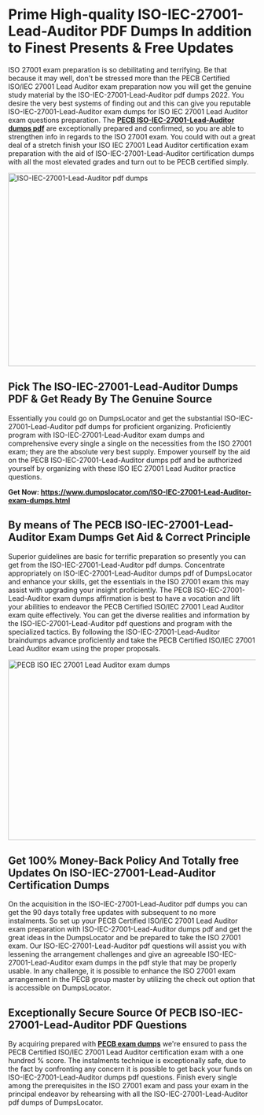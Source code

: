 <h1><strong>Prime High-quality ISO-IEC-27001-Lead-Auditor PDF Dumps In addition to Finest Presents &amp; Free Updates</strong></h1>
<p>ISO 27001 exam preparation is so debilitating and terrifying. Be that because it may well, don't be stressed more than the PECB Certified ISO/IEC 27001 Lead Auditor exam preparation now you will get the genuine study material by the ISO-IEC-27001-Lead-Auditor pdf dumps 2022. You desire the very best systems of finding out and this can give you reputable ISO-IEC-27001-Lead-Auditor exam dumps for ISO IEC 27001 Lead Auditor exam questions preparation. The <strong><a href="https://www.dumpslocator.com/ISO-IEC-27001-Lead-Auditor-exam-dumps.html">PECB ISO-IEC-27001-Lead-Auditor dumps pdf</a></strong> are exceptionally prepared and confirmed, so you are able to strengthen info in regards to the ISO 27001 exam. You could with out a great deal of a stretch finish your ISO IEC 27001 Lead Auditor certification exam preparation with the aid of ISO-IEC-27001-Lead-Auditor certification dumps with all the most elevated grades and turn out to be PECB certified simply.</p>
<p><img src="https://i.ibb.co/SKhFh8d/Pastel-Purple-Computer-UI-Class-Syllabus-Education-Presentation.png" alt="ISO-IEC-27001-Lead-Auditor pdf dumps" width="700" height="393" /></p>
<h2><strong>Pick The ISO-IEC-27001-Lead-Auditor Dumps PDF &amp; Get Ready By The Genuine Source</strong></h2>
<p>Essentially you could go on DumpsLocator and get the substantial ISO-IEC-27001-Lead-Auditor pdf dumps for proficient organizing. Proficiently program with ISO-IEC-27001-Lead-Auditor exam dumps and comprehensive every single a single on the necessities from the ISO 27001 exam; they are the absolute very best supply. Empower yourself by the aid on the PECB ISO-IEC-27001-Lead-Auditor dumps pdf and be authorized yourself by organizing with these ISO IEC 27001 Lead Auditor practice questions.</p>
<p><strong>Get Now: <a href="https://www.dumpslocator.com/ISO-IEC-27001-Lead-Auditor-exam-dumps.html">https://www.dumpslocator.com/ISO-IEC-27001-Lead-Auditor-exam-dumps.html</a></strong></p>
<h2><strong>By means of The PECB ISO-IEC-27001-Lead-Auditor Exam Dumps Get Aid &amp; Correct Principle</strong></h2>
<p>Superior guidelines are basic for terrific preparation so presently you can get from the ISO-IEC-27001-Lead-Auditor pdf dumps. Concentrate appropriately on ISO-IEC-27001-Lead-Auditor dumps pdf of DumpsLocator and enhance your skills, get the essentials in the ISO 27001 exam this may assist with upgrading your insight proficiently. The PECB ISO-IEC-27001-Lead-Auditor exam dumps affirmation is best to have a vocation and lift your abilities to endeavor the PECB Certified ISO/IEC 27001 Lead Auditor exam quite effectively. You can get the diverse realities and information by the ISO-IEC-27001-Lead-Auditor pdf questions and program with the specialized tactics. By following the ISO-IEC-27001-Lead-Auditor braindumps advance proficiently and take the PECB Certified ISO/IEC 27001 Lead Auditor exam using the proper proposals.</p>
<p><a href="https://www.dumpslocator.com/ISO-IEC-27001-Lead-Auditor-exam-dumps.html"><img src="https://i.ibb.co/NtZbgjG/Blue-and-White-Medical-Dental-Clinic-Facebook-Ad.png" alt="PECB ISO IEC 27001 Lead Auditor exam dumps" width="700" height="367" /></a></p>
<h2><strong>Get 100% Money-Back Policy And Totally free Updates On ISO-IEC-27001-Lead-Auditor Certification Dumps</strong></h2>
<p>On the acquisition in the ISO-IEC-27001-Lead-Auditor pdf dumps you can get the 90 days totally free updates with subsequent to no more instalments. So set up your PECB Certified ISO/IEC 27001 Lead Auditor exam preparation with ISO-IEC-27001-Lead-Auditor dumps pdf and get the great ideas in the DumpsLocator and be prepared to take the ISO 27001 exam. Our ISO-IEC-27001-Lead-Auditor pdf questions will assist you with lessening the arrangement challenges and give an agreeable ISO-IEC-27001-Lead-Auditor exam dumps in the pdf style that may be properly usable. In any challenge, it is possible to enhance the ISO 27001 exam arrangement in the PECB group master by utilizing the check out option that is accessible on DumpsLocator.</p>
<h2><strong>Exceptionally Secure Source Of PECB ISO-IEC-27001-Lead-Auditor PDF Questions</strong></h2>
<p>By acquiring prepared with <strong><a href="https://www.dumpslocator.com/pecb-exams.html">PECB exam dumps</a></strong> we're ensured to pass the PECB Certified ISO/IEC 27001 Lead Auditor certification exam with a one hundred % score. The instalments technique is exceptionally safe, due to the fact by confronting any concern it is possible to get back your funds on ISO-IEC-27001-Lead-Auditor dumps pdf questions. Finish every single among the prerequisites in the ISO 27001 exam and pass your exam in the principal endeavor by rehearsing with all the ISO-IEC-27001-Lead-Auditor pdf dumps of DumpsLocator.</p>
